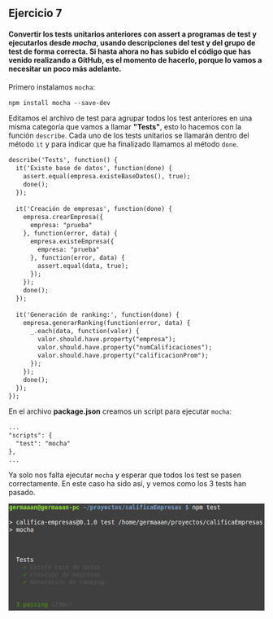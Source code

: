 ## Ejercicio 7

#### Convertir los tests unitarios anteriores con assert a programas de test y ejecutarlos desde *mocha*, usando descripciones del test y del grupo de test de forma correcta. Si hasta ahora no has subido el código que has venido realizando a GitHub, es el momento de hacerlo, porque lo vamos a necesitar un poco más adelante.

Primero instalamos `mocha`:

```
npm install mocha --save-dev
```

Editamos el archivo de test para agrupar todos los test anteriores en una misma categoría que vamos a llamar **"Tests"**, esto lo hacemos con la función `describe`. Cada uno de los tests unitarios se llamarán dentro del método `it` y para indicar que ha finalizado llamamos al método ``done``.

```
describe('Tests', function() {
  it('Existe base de datos', function(done) {
    assert.equal(empresa.existeBaseDatos(), true);
    done();
  });

  it('Creación de empresas', function(done) {
    empresa.crearEmpresa({
      empresa: "prueba"
    }, function(error, data) {
      empresa.existeEmpresa({
        empresa: "prueba"
      }, function(error, data) {
        assert.equal(data, true);
      });
    });
    done();
  });

  it('Generación de ranking:', function(done) {
    empresa.generarRanking(function(error, data) {
      _.each(data, function(valor) {
        valor.should.have.property("empresa");
        valor.should.have.property("numCalificaciones");
        valor.should.have.property("calificacionProm");
      });
    });
    done();
  });
});
```

En el archivo **package.json** creamos un script para ejecutar `mocha`:

```
...
"scripts": {
  "test": "mocha"
},
...
```

Ya solo nos falta ejecutar `mocha` y esperar que todos los test se pasen correctamente. En este caso ha sido así, y vemos como los 3 tests han pasado.

![eje07_img01](img/eje07_img01.png)
